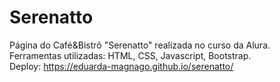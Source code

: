 # Serenatto
Página do Café&Bistrô "Serenatto" realizada no curso da Alura.<br>
Ferramentas utilizadas: HTML, CSS, Javascript, Bootstrap.<br>
Deploy: https://eduarda-magnago.github.io/serenatto/
